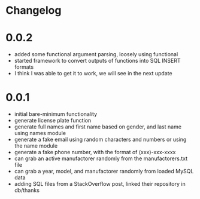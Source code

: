 # Changelog
# 0.0.2
- added some functional argument parsing, loosely using functional
- started framework to convert outputs of functions into SQL INSERT formats
- I think I was able to get it to work, we will see in the next update

# 0.0.1
- initial bare-minimum functionality
- generate license plate function
- generate full names and first name based on gender, and last name using names module
- generate a fake email using random characters and numbers or using the name module
- generate a fake phone number, with the format of (xxx)-xxx-xxxx
- can grab an active manufactorer randomly from the manufactorers.txt file
- can grab a year, model, and manufactorer randomly from loaded MySQL data
- adding SQL files from a StackOverflow post, linked their repository in db/thanks
